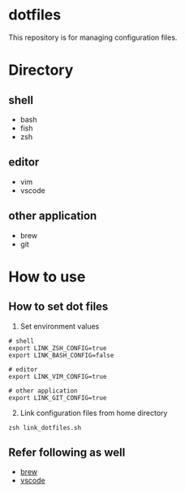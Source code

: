 # dotfiles
This repository is for managing configuration files.

# Directory
## shell
- bash
- fish
- zsh

## editor
- vim
- vscode

## other application
- brew
- git

# How to use
## How to set dot files
1. Set environment values
```
# shell
export LINK_ZSH_CONFIG=true
export LINK_BASH_CONFIG=false

# editor
export LINK_VIM_CONFIG=true

# other application
export LINK_GIT_CONFIG=true
```

2. Link configuration files from home directory
```
zsh link_dotfiles.sh
```

## Refer following as well
- [brew](https://github.com/tatakahashi35/dotfiles/tree/main/brew)
- [vscode](https://github.com/tatakahashi35/dotfiles/tree/main/vscode)
